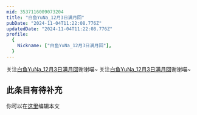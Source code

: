 ```yaml
---
mid: 3537116009073204
title: "白鱼YuNa_12月3日满月回"
pubDate: "2024-11-04T11:22:08.776Z"
updatedDate: "2024-11-04T11:22:08.776Z"
profile:
  {
    Nickname: ["白鱼YuNa_12月3日满月回"],
  }
---
```


关注[白鱼YuNa_12月3日满月回](https://space.bilibili.com/3537116009073204)谢谢喵~ 关注[白鱼YuNa_12月3日满月回](https://space.bilibili.com/3537116009073204)谢谢喵~

## 此条目有待补充
你可以在[这里](https://github.com/Yuhanawa/VTuber.ICU/edit/master/src/content/v/白鱼YuNa_12月3日满月回/index.md)编辑本文
